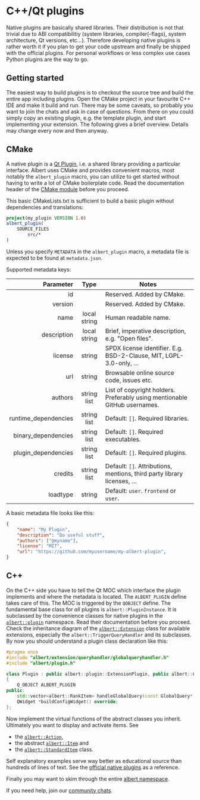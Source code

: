 # C++/Qt plugins

Native plugins are basically shared libraries.
Their distribution is not that trivial due to ABI compatibilitiy (system libraries, compiler(-flags), system architecture, Qt versions, etc…).
Therefore developing native plugins is rather worth it if you plan to get your code upstream and finally be shipped with the official plugins.
For personal workflows or less complex use cases Python plugins are the way to go.

## Getting started

The easiest way to build plugins is to checkout the source tree and build the entire app including plugins.
Open the CMake project in your favourite C++ IDE and make it build and run.
There may be some caveats, so probably you want to join the chats and ask in case of questions.
From there on you could simply copy an existing plugin, e.g. the template plugin, and start implementing your extension.
The following gives a brief overview.
Details may change every now and then anyway.

## CMake

A native plugin is a [Qt Plugin](https://doc.qt.io/qt-6/plugins-howto.html#the-low-level-api-extending-qt-applications), i.e. a shared library providing a particular interface.
Albert uses CMake and provides convenient macros, most notably the `albert_plugin` macro, you can utilize to get started without having to write a lot of CMake boilerplate code.
Read the documentation header of the [CMake module](https://raw.githubusercontent.com/albertlauncher/albert/master/cmake/albert-macros.cmake) before you proceed.

This basic CMakeLists.txt is sufficient to build a basic plugin without dependencies and translations:

```cmake
project(my_plugin VERSION 1.0)
albert_plugin(
    SOURCE_FILES
        src/*
)
```

Unless you specify `METADATA` in the `albert_plugin` macro, a metadata file is expected to be found at `metadata.json`.

Supported metadata keys:


|            Parameter |     Type     | Notes                                                                     |
|---------------------:|:------------:|---------------------------------------------------------------------------|
|                   id |              | Reserved. Added by CMake.                                                 |
|              version |              | Reserved. Added by CMake.                                                 |
|                 name | local string | Human readable name.                                                      |
|          description | local string | Brief, imperative description, e.g. "Open files".                         |
|              license |    string    | SPDX license identifier. E.g. BSD-2-Clause, MIT, LGPL-3.0-only, …         |
|                  url |    string    | Browsable online source code, issues etc.                                 |
|              authors | string list  | List of copyright holders. Preferably using mentionable GitHub usernames. |
| runtime_dependencies | string list  | Default: `[]`. Required libraries.                                        |
|  binary_dependencies | string list  | Default: `[]`. Required executables.                                      |
|  plugin_dependencies | string list  | Default: `[]`. Required plugins.                                      |
|              credits | string list  | Default: `[]`. Attributions, mentions, third party library licenses, …    |
|             loadtype |    string    | Default: `user`. `frontend` or `user`.                      |

A basic metadata file looks like this:

```json
{
    "name": "My Plugin",
    "description": "Do useful stuff",
    "authors": ["@myname"],
    "license": "MIT",
    "url": "https://github.com/myusername/my-albert-plugin",
}
```
## C++

On the C++ side you have to tell the Qt MOC which interface the plugin implements and where the metadata is located.
The `ALBERT_PLUGIN` define takes care of this.
The MOC is triggered by the `QOBJECT` define.
The fundamental base class for _all_ plugins is `albert::PluginInstance`.
It is subclassed by the convenience classes for native plugins in the [`albert::plugin`](https://albertlauncher.github.io/reference/namespacealbert_1_1plugin.html) namespace.
Read their documentation before you proceed.
Check the inheritance diagram of the [`albert::Extension`](https://albertlauncher.github.io/reference/classalbert_1_1Extension.html) class for available extensions, especially the `albert::TriggerQueryHandler` and its subclasses.
By now you should understand a plugin class declaration like this:

```cpp
#pragma once
#include "albert/extension/queryhandler/globalqueryhandler.h"
#include "albert/plugin.h"

class Plugin : public albert::plugin::ExtensionPlugin, public albert::GlobalQueryHandler
{
    Q_OBJECT ALBERT_PLUGIN
public:
    std::vector<albert::RankItem> handleGlobalQuery(const GlobalQuery*) const override;
    QWidget *buildConfigWidget() override;
};
```

Now implement the virtual functions of the abstract classes you inherit.
Ultimately you want to display and activate items.
See
 * the [`albert::Action`](https://albertlauncher.github.io/reference/classalbert_1_1Action.html),
 * the abstract [`albert::Item`](https://albertlauncher.github.io/reference/classalbert_1_1Item.html) and
 * the [`albert::StandardItem`](https://albertlauncher.github.io/reference/structalbert_1_1StandardItem.html) class.

Self explanatory examples serve way better as educational source than hundreds of lines of text.
See the [official native plugins](https://github.com/albertlauncher/plugins/tree/master/) as a reference.

Finally you may want to skim through the entire [albert namespace](https://albertlauncher.github.io/reference/namespacealbert.html).

If you need help, join our [community chats](https://albertlauncher.github.io/help/#chats).
